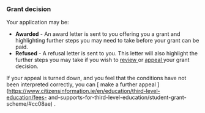 ###  **Grant decision**

Your application may be:

  * **Awarded** \- An award letter is sent to you offering you a grant and highlighting further steps you may need to take before your grant can be paid. 
  * **Refused** \- A refusal letter is sent to you. This letter will also highlight the further steps you may take if you wish to [ review ](https://www.susi.ie/applications-in-progress-next-steps/review-your-grant-decision/) or [ appeal ](https://www.susi.ie/applications-in-progress-next-steps/appeal-your-grant-decision/) your grant decision. 

If your appeal is turned down, and you feel that the conditions have not been
interpreted correctly, you can [ make a further appeal
](https://www.citizensinformation.ie/en/education/third-level-education/fees-
and-supports-for-third-level-education/student-grant-scheme/#cc08ae) .
